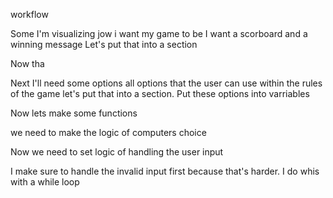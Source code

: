 workflow

Some I'm visualizing jow i want my game to be  I want a scorboard and a winning message Let's put that into a  section

<!-- let score = 0
let cpuScore = 0;
let message  = "Cpu won the tourney!"
let winMessage = "You won the tourney!" -->

Now tha

Next I'll need some options
all options that the user can use within the rules of the game
let's put that into a section. Put these options into varriables

<!-- const options = ['rock', 'paper', 'scissors',]; -->

Now lets make some functions

we need to make the logic of computers choice


<!-- function getComputerChoice() {
    const choice = options[Math.floor(Math.random() * (options.length))]
    return(choice)} -->


Now we need to set logic of handling the user input
<!-- 
function getPlayerChoice(){
    const userInput = prompt("Type 'r' for Rock, 'p' for Paper or 's' for Scissors. Best of 5 wins!").trim().toLowerCase().charAt
    (0);
    let choice = userInput

 {while ((choice != "r") && (choice != "p") && (choice != "s")) {
    choice = prompt(choice + " is not valid. Please type: 'r' rock or 'p' paper or 's' scissors.");
}
if (choice == 'r') {return options[0]}
e   lse if (choice == 'p') { return  options[1]}

else if (choice == 's') { return  options[2]}
}

} -->

I make sure to handle the invalid input first because that's harder. I do whis with a while loop   


